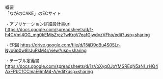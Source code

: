 概要<br>
「ながのCAKE」のECサイト

・アプリケーション詳細設計書url
https://docs.google.com/spreadsheets/d/1-h4CVml4OG_mg0kEMisZrczTwKroV7eafGjwdvzVFho/edit?usp=sharing

・ER図
https://drive.google.com/file/d/15ijD9oBu4S0SLr-Nyo6p0w8lrJuRsM4r/view?usp=sharing

・テーブル定義書
https://docs.google.com/spreadsheets/d/1zVoXyqOJoYMSREqN5aNI_rHQ4AxFPbC1CCmaE6mM4-A/edit?usp=sharing
